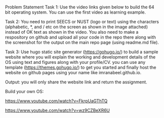 Problem Statement
Task 1: Use the video links given below to build the 64 bit operating system. You can use the first video as learning example.

Task 2: You need to print SEECS or NUST (logo or text) using the characters (alphabetic, *, and / etc on the screen as shown in the image attached) instead of OK text as shown in the video. You also need to make a respository on github and upload all your code in the repo there along with the screenshot for the output on the main repo page (using readme.md file).

Task 3: Use hugo static site generator (https://gohugo.io/) to build a sample website where you will explain the working and development details of the OS using text and figures along with your profile/CV. you can use any template (https://themes.gohugo.io/) to get you started and finally host the website on github pages using your name like imranabeel.github.io.

Output: you will only share the website link and return the assignment.

Build your own OS:

https://www.youtube.com/watch?v=FkrpUaGThTQ

https://www.youtube.com/watch?v=wz9CZBeXR6U
